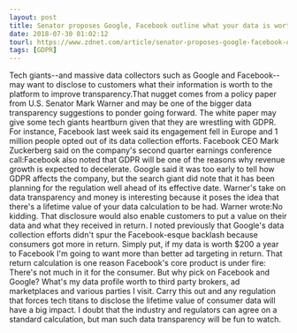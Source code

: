 ```yaml
---
layout: post
title: Senator proposes Google, Facebook outline what your data is worth to their platforms
date: 2018-07-30 01:02:12
tourl: https://www.zdnet.com/article/senator-proposes-google-facebook-outline-what-your-data-is-worth-to-their-platforms/
tags: [GDPR]
---
```

Tech giants--and massive data collectors such as Google and Facebook--may want to disclose to customers what their information is worth to the platform to improve transparency.That nugget comes from a policy paper from U.S. Senator Mark Warner and may be one of the bigger data transparency suggestions to ponder going forward. The white paper may give some tech giants heartburn given that they are wrestling with GDPR. For instance, Facebook last week said its engagement fell in Europe and 1 million people opted out of its data collection efforts. Facebook CEO Mark Zuckerberg said on the company's second quarter earnings conference call:Facebook also noted that GDPR will be one of the reasons why revenue growth is expected to decelerate. Google said it was too early to tell how GDPR affects the company, but the search giant did note that it has been planning for the regulation well ahead of its effective date. Warner's take on data transparency and money is interesting because it poses the idea that there's a lifetime value of your data calculation to be had. Warner wrote:No kidding. That disclosure would also enable customers to put a value on their data and what they received in return. I noted previously that Google's data collection efforts didn't spur the Facebook-esque backlash because consumers got more in return. Simply put, if my data is worth $200 a year to Facebook I'm going to want more than better ad targeting in return. That return calculation is one reason Facebook's core product is under fire: There's not much in it for the consumer. But why pick on Facebook and Google? What's my data profile worth to third party brokers, ad marketplaces and various parties I visit. Carry this out and any regulation that forces tech titans to disclose the lifetime value of consumer data will have a big impact. I doubt that the industry and regulators can agree on a standard calculation, but man such data transparency will be fun to watch.